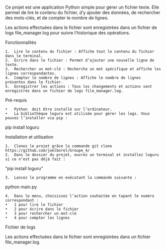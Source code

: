 Ce projet est une application Python simple pour gérer un fichier texte. Elle permet de lire le contenu du fichier, d’y ajouter des données, de rechercher des mots-clés, et de compter le nombre de lignes.

Les actions effectuées dans le fichier sont enregistrées dans un fichier de logs file_manager.log pour suivre l’historique des opérations.

Fonctionnalités

	1.	Lire le contenu du fichier : Affiche tout le contenu du fichier dans le terminal.
	2.	Écrire dans le fichier : Permet d’ajouter une nouvelle ligne de texte.
	3.	Rechercher un mot-clé : Recherche un mot spécifique et affiche les lignes correspondantes.
	4.	Compter le nombre de lignes : Affiche le nombre de lignes présentes dans le fichier.
	5.	Enregistrer les actions : Tous les changements et actions sont enregistrés dans un fichier de logs file_manager.log.

Pré-requis

	•	Python  doit être installé sur l’ordinateur.
	•	La bibliothèque loguru est utilisée pour gérer les logs. Vous pouvez l’installer via pip :

pip install loguru

Installation et utilisation

	1.	Clonez le projet grâce la commande git clone https://github.com/joelborel/Groupe_4/
	2.	Dans le dossier du projet, ouvrez un terminal et installez loguru si ce n’est pas déjà fait :
“pip install loguru”

	3.	Lancez le programme en exécutant la commande suivante :

python main.py


	4.	Dans le menu, choisissez l’action souhaitée en tapant le numéro correspondant :
	•	1 pour lire le fichier
	•	2 pour écrire dans le fichier
	•	3 pour rechercher un mot-clé
	•	4 pour compter les lignes

Fichier de logs

Les actions effectuées dans le fichier sont enregistrées dans un fichier file_manager.log.
